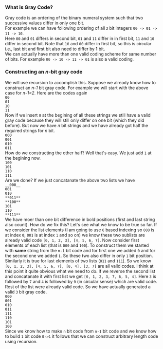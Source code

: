 ### What is Gray Code?
Gray code is an ordering of the binary numeral system such that two successive values differ in only one bit.  
For example we can have following ordering of all `2` bit integers `00 -> 01 -> 11 -> 10`.    
Here `00` and `01` differs in second bit, `01` and `11` differ in in first bit, `11` and `10` differ in second bit. Note that `10` and `00` differ in first bit, so this is circular i.e., last bit and first bit also need to differ by 1 bit.  
We can actually have more than one valid coding scheme for same number of bits. For example `00 -> 10 -> 11 -> 01` is also a valid coding.

### Constructing an *n*-bit gray code 
We will use recursion to accomplish this. Suppose we already know how to construct an *n-1* bit gray code. For example we will start with the above case for *n-1=2*. Here are the codes again  
`00`  
`01`  
`10`  
`11`  
Now if we insert `0` at the begining of all these strings we still have a valid gray code because they will still only differ on one bit (which they did before). But now we have *n* bit strings and we have already got half the required strings for *n* bit.  
`000`  
`001`  
`010`  
`011`  
How do we constructing the other half? Well that's easy. We just add `1` at the begining now.  
`100`  
`101`  
`110`  
`111`  
Are we done? If we just concatanate the above two lists we have  
`__000__`  
`001`  
`010`  
`**011**`  
`**100**`  
`101`  
`110`  
`**111**`  
We have moer than one bit difference in bold positions (first and last string also count). How do we fix this? Let's see what we know to be true so far. If we consider the list elements (I am going to use `0` based indexing so `000` is at index `0`, `001` is at index `1` and so on) we know these two sublists are already valid code `[0, 1, 2, 3], [4, 5, 6, 7]`. Now consider first elements of each list (that is `000` and `100`). To construct them we started with **same** string from the `n-1` bit code and for first one we added `0` and for the second one we added `1`. So these two also differ in only `1` bit position. Similarly it is true for last elements of two lists (`011` and `111`). So we know `[0, 1, 2, 3], [4, 5, 6, 7], [0, 4], [3, 7]` are all valid codes. I think at this point it quite obvious what we need to do. If we reverse the second list and concatanate it with first list we get `[0, 1, 2, 3, 7, 6, 5, 4]`. Here `3` is followed by `7` and `4` is followed by `0` (in circular sense) which are valid code. Rest of the list were already valid code. So we have actually generated a valid `3` bit gray code.  
`000`  
`001`  
`010`  
`011`  
`111`  
`110`  
`101`  
`100`   
Since we know how to make `n` bit code from `n-1` bit code and we know how to build `1` bit code `0->1` it follows that we can construct arbitrary length code using recursion.

